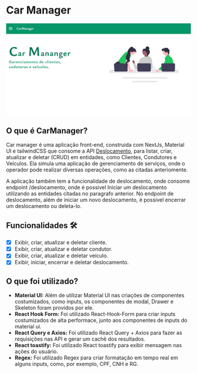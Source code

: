 # Car Manager

<img src="/public/github.png" alt="image template">


## O que é CarManager?

<p>
  Car manager é uma aplicação front-end, construida com NextJs, Material UI e tailwindCSS que consome a API <a href="https://api-deslocamento.herokuapp.com/swagger/index.html" target="_blank">Deslocamento</a>, para listar, criar, atualizar e deletar (CRUD) em entidades, como Clientes, Condutores e Veículos. Ela simula uma aplicação de gerenciamento de serviços, onde o operador pode realizar diversas operações, como as citadas anteriomente.
</p>

<p>
  A aplicação também tem a funcionalidade de deslocamento, onde consome endpoint /deslocamento, onde é possivel Iniciar um deslocamento utilizando as entidades citadas no paragrafo anterior. No endpoint de deslocamento, além de iniciar um novo deslocamento, é possivel encerrar um deslocamento ou deleta-lo.
</p>

## Funcionalidades 🛠️

- [x] Exibir, criar, atualizar e deletar cliente.
- [x] Exibir, criar, atualizar e deletar condutor.
- [x] Exibir, criar, atualizar e deletar veículo.
- [x] Exibir, iniciar, encerrar e deletar deslocamento.

## O que foi utilizado?

<ul>
  <li>
    <b>Material UI:</b> Além de utilizar Material UI nas criações de componentes costumizados, como inputs, os componentes de modal, Drawer e Skeleton foram providos por ele.
  </li>
  <li>
    <b>React Hook Form:</b> Foi utilizado React-Hook-Form para criar inputs costumizados de alta performace, junto aos componentes de inputs do material ui.
  </li>
  <li>
    <b>React Query e Axios:</b> Foi utilizado React Query + Axios para fazer as requisições nas API e gerar um cachê dos resultados.
  </li>
    <li>
    <b>React toastify:</b> Foi utilizado React toastify para exibir mensagem nas ações do usuário.
  </li>
      <li>
    <b>Regex:</b> Foi utilizado Regex para criar formatação em tempo real em alguns inputs, como, por exemplo, CPF, CNH e RG.
  </li>
</ul>
